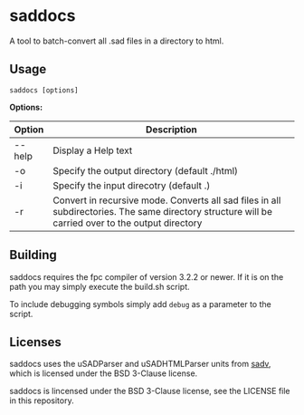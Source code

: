 

# saddocs
A tool to batch-convert all .sad files in a directory to html.

## Usage
`saddocs [options]`

**Options:**

| Option    | Description    |
| --- | --- |
| --help |    Display a Help text |
| -o     |    Specify the output directory (default ./html) |
| -i     |    Specify the input direcotry (default .) | 
| -r     |    Convert in recursive mode. Converts all sad files in all subdirectories. The same directory structure will be carried over to the output directory |

## Building
saddocs requires the fpc compiler of version 3.2.2 or newer. If it is on the path you may simply execute the build.sh script.

To include debugging symbols simply add `debug` as a parameter to the script.

## Licenses
saddocs uses the uSADParser and uSADHTMLParser units from [sadv](https://github.com/FelixEcker/sad), which is licensed under the BSD 3-Clause license.

saddocs is lincensed under the BSD 3-Clause license, see the LICENSE file in this repository.

